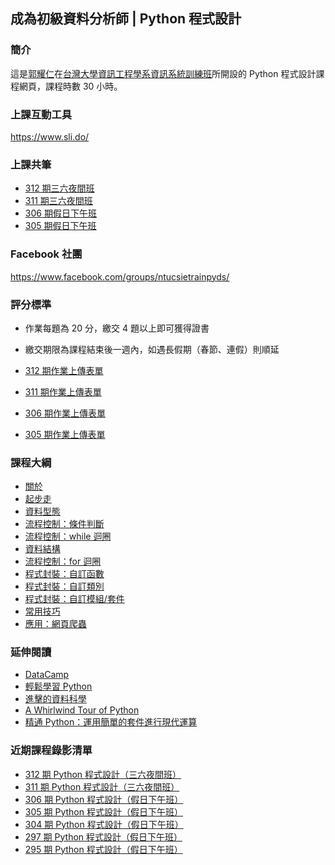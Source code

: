 ## 成為初級資料分析師 | Python 程式設計

### 簡介

這是[郭耀仁](https://www.facebook.com/yaojen.kuo.1)在[台灣大學資訊工程學系資訊系統訓練班](https://www.csie.ntu.edu.tw/train/)所開設的 Python 程式設計課程網頁，課程時數 30 小時。

### 上課互動工具

<https://www.sli.do/>

### 上課共筆

- [312 期三六夜間班](https://colab.research.google.com/drive/11m1jyaqsujousNTDBsV0htdNBgQJXcao)
- [311 期三六夜間班](https://colab.research.google.com/drive/1Q0YeoVA_72tvJoKBJ5as9RHwZS34MwNQ)
- [306 期假日下午班](https://colab.research.google.com/drive/1rTSaSFaO3HBYzYriV0PSWJhqaRCukaGg)
- [305 期假日下午班](https://colab.research.google.com/drive/12xdMTVJwvIVwsMaUEFxpwanLpD1u-Fue)

### Facebook 社團

<https://www.facebook.com/groups/ntucsietrainpyds/>

### 評分標準

- 作業每題為 20 分，繳交 4 題以上即可獲得證書
- 繳交期限為課程結束後一週內，如遇長假期（春節、連假）則順延

- [312 期作業上傳表單]()
- [311 期作業上傳表單](https://forms.gle/CJbJJfCp4ngH7Bda7)
- [306 期作業上傳表單](https://goo.gl/forms/y9aFoEk1HU4vUGdo1)
- [305 期作業上傳表單](https://goo.gl/forms/ys2SDJ0LhBH6Fhw32)

### 課程大綱

- [關於](00-about.slides.html)
- [起步走](01-getting-started.slides.html)
- [資料型態](02-data-types.slides.html)
- [流程控制：條件判斷](03-control-flows-conditionals.slides.html)
- [流程控制：while 迴圈](http://yaojenkuo.io/py_prg/while_loop.slides.html)
- [資料結構](http://yaojenkuo.io/py_prg/data_structures_list_tuple.slides.html)
- [流程控制：for 迴圈](http://yaojenkuo.io/py_prg/for_loop.slides.html)
- [程式封裝：自訂函數](http://yaojenkuo.io/py_prg/function_adv.slides.html)
- [程式封裝：自訂類別](https://yaojenkuo.github.io/py_prg/class.slides.html)
- [程式封裝：自訂模組/套件](https://yaojenkuo.github.io/py_prg/modules.slides.html)
- [常用技巧]()
- [應用：網頁爬蟲](https://yaojenkuo.github.io/py_prg/static_scraper.slides.html)

### 延伸閱讀

- [DataCamp](https://www.datacamp.com/courses/tech:python?tap_a=5644-dce66f&tap_s=194899-1fb421)
- [輕鬆學習 Python](https://medium.com/datainpoint/python-essentials/home)
- [進擊的資料科學](https://www.datainpoint.com/data-science-in-action/)
- [A Whirlwind Tour of Python](https://jakevdp.github.io/WhirlwindTourOfPython/)
- [精通 Python：運用簡單的套件進行現代運算](https://www.books.com.tw/products/0010690075)

### 近期課程錄影清單

- [312 期 Python 程式設計（三六夜間班）]()
- [311 期 Python 程式設計（三六夜間班）](https://www.youtube.com/playlist?list=PLEq7iw5uOtuWBeasiZChHnwKRwJQjYne9)
- [306 期 Python 程式設計（假日下午班）](https://www.youtube.com/playlist?list=PLEq7iw5uOtuXes1owy7snsOe36TxABn3M)
- [305 期 Python 程式設計（假日下午班）](https://www.youtube.com/playlist?list=PLEq7iw5uOtuXx0FR6sns7q4IShp05pnVw)
- [304 期 Python 程式設計（假日下午班）](https://www.youtube.com/playlist?list=PLEq7iw5uOtuVelbGqKk03asL1naRrtQSi)
- [297 期 Python 程式設計（假日下午班）](https://www.youtube.com/playlist?list=PLEq7iw5uOtuXrd08rbahS9_wYlGwi8mOe)
- [295 期 Python 程式設計（假日下午班）](https://www.youtube.com/playlist?list=PLEq7iw5uOtuVT07u5CS2-RPDhBBVpRYUv)
